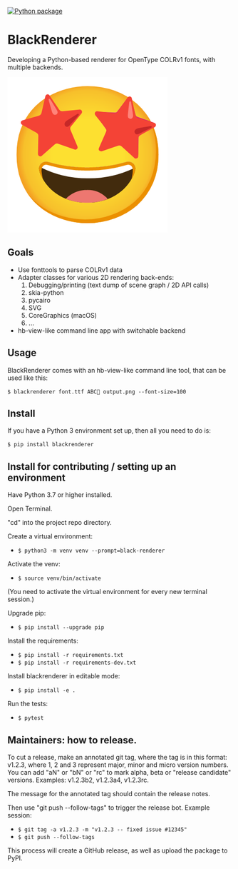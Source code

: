 [![Python package](https://github.com/BlackFoundryCom/black-renderer/actions/workflows/ci.yml/badge.svg)](https://github.com/BlackFoundryCom/black-renderer/actions/workflows/ci.yml)

# BlackRenderer

Developing a Python-based renderer for OpenType COLRv1 fonts, with multiple backends.

![Big Smiley Face Icon](https://github.com/BlackFoundryCom/black-renderer/blob/master/smile.png?raw=true)

## Goals

- Use fonttools to parse COLRv1 data
- Adapter classes for various 2D rendering back-ends:
  1. Debugging/printing (text dump of scene graph / 2D API calls)
  2. skia-python
  3. pycairo
  4. SVG
  6. CoreGraphics (macOS)
  7. ...
- hb-view-like command line app with switchable backend

## Usage

BlackRenderer comes with an hb-view-like command line tool, that can be used like this:

    $ blackrenderer font.ttf ABC🤩 output.png --font-size=100

## Install

If you have a Python 3 environment set up, then all you need to do is:

	$ pip install blackrenderer

## Install for contributing / setting up an environment

Have Python 3.7 or higher installed.

Open Terminal.

"cd" into the project repo directory.

Create a virtual environment:

- `$ python3 -m venv venv --prompt=black-renderer`

Activate the venv:

- `$ source venv/bin/activate`

(You need to activate the virtual environment for every new terminal session.)

Upgrade pip:

- `$ pip install --upgrade pip`

Install the requirements:

- `$ pip install -r requirements.txt`
- `$ pip install -r requirements-dev.txt`

Install blackrenderer in editable mode:

- `$ pip install -e .`

Run the tests:

- `$ pytest`

## Maintainers: how to release.

To cut a release, make an annotated git tag, where the tag is in this format:
v1.2.3, where 1, 2 and 3 represent major, minor and micro version numbers.
You can add "aN" or "bN" or "rc" to mark alpha, beta or "release candidate"
versions. Examples: v1.2.3b2, v1.2.3a4, v1.2.3rc.

The message for the annotated tag should contain the release notes.

Then use "git push --follow-tags" to trigger the release bot. Example session:

- `$ git tag -a v1.2.3 -m "v1.2.3 -- fixed issue #12345"`
- `$ git push --follow-tags`

This process will create a GitHub release, as well as upload the package to
PyPI.
